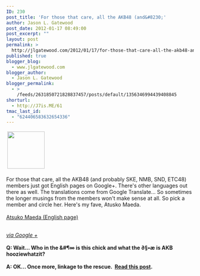 ```yaml
---
ID: 230
post_title: 'For those that care, all the AKB48 (and&#8230;'
author: Jason L. Gatewood
post_date: 2012-01-17 08:49:00
post_excerpt: ""
layout: post
permalink: >
  http://jlgatewood.com/2012/01/17/for-those-that-care-all-the-akb48-and/
published: true
blogger_blog:
  - www.jlgatewood.com
blogger_author:
  - Jason L. Gatewood
blogger_permalink:
  - >
    /feeds/2631850721828837457/posts/default/1356346994439408845
shorturl:
  - http://J7is.ME/61
tmac_last_id:
  - "624406583632654336"
---
```

<img class="alignleft" style="margin: 3px;" src="http://images0-focus-opensocial.googleusercontent.com/gadgets/proxy?container=focus&gadget=a&resize_h=100&url=%2F%2Flh6.googleusercontent.com%2F-lfaQu0PEkxU%2FAAAAAAAAAAI%2FAAAAAAAAABU%2FtFa-aA9VHn4%2Fphoto.jpg" alt="" width="100" height="100" /><br /><br />For those that care, all the AKB48 (and probably SKE, NMB, SND, ETC48) members just got English pages on Google+. There's other languages out there as well. The translations come from Google Translate... So sometimes the longer musings from the members won't make sense at all. So pick a member and circle her. Here's my fave, Atusko Maeda.<br /><br /><a href="https://plus.google.com/107917869658044245757">Atsuko Maeda (English page)</a><br /><br /><address><a href="https://plus.google.com/108098330393589915102/posts/BN9m7m6wfku">via Google +</a></address><address> </address><strong>Q: Wait... Who in the &#¶∞ is this chick and what the ∂§•æ is AKB hooziewhatzit?</strong><br /><br /><strong>A: OK... Once more, linkage to the rescue.  <a title="Another excuse to look at teen girls in sailor suits: Japan’s Idol Groups" href="http://www.jlgatewood.com/2010/08/another-excuse-to-look-at-teen-girls-in-sailor-suits-japans-idol-groups.html/">Read this post</a>. </strong>